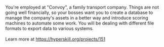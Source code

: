 You're employed at "Convoy", a family transport company. Things are not going
well financially, so your bosses want you to create a database to manage the company's
assets in a better way and introduce scoring machines to automate some work. You
will be dealing with different file formats to export data to various systems.<br/><br/>Learn
more at <a href="https://hyperskill.org/projects/151?utm_source=ide&utm_medium=ide&utm_campaign=ide&utm_content=project-card">https://hyperskill.org/projects/151</a>
